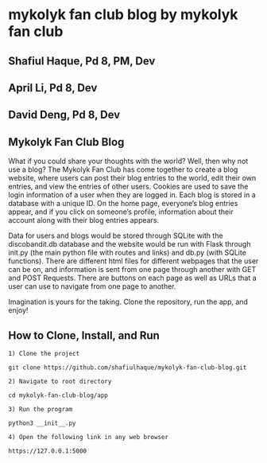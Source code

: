 # mykolyk fan club blog by mykolyk fan club
## Shafiul Haque, Pd 8, PM, Dev

## April Li, Pd 8, Dev

## David Deng, Pd 8, Dev


## Mykolyk Fan Club Blog
What if you could share your thoughts with the world? Well, then why not use a blog? The Mykolyk Fan Club has come together to create a blog website, where users can post their blog entries to the world, edit their own entries, and view the entries of other users. Cookies are used to save the login information of a user when they are logged in. Each blog is stored in a database with a unique ID. On the home page, everyone’s blog entries appear, and if you click on someone’s profile, information about their account along with their blog entries appears. 

Data for users and blogs would be stored through SQLite with the discobandit.db database and the website would be run with Flask through init.py (the main python file with routes and links) and db.py (with SQLite functions). There are different html files for different webpages that the user can be on, and information is sent from one page through another with GET and POST Requests. There are buttons on each page as well as URLs that a user can use to navigate from one page to another. 

Imagination is yours for the taking. Clone the repository, run the app, and enjoy!



## How to Clone, Install, and Run

`1) Clone the project `
```
git clone https://github.com/shafiulhaque/mykolyk-fan-club-blog.git
```

`2) Navigate to root directory`

``` 
cd mykolyk-fan-club-blog/app
```

`3) Run the program`

``` 
python3 __init__.py
```

`4) Open the following link in any web browser`
```
https://127.0.0.1:5000
```
 
